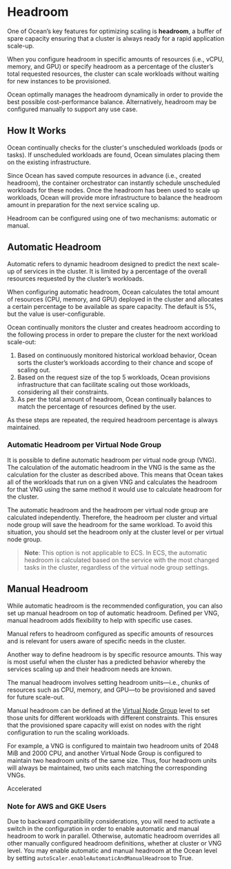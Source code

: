# Headroom

One of Ocean’s key features for optimizing scaling is **headroom**, a buffer of spare capacity ensuring that a cluster is always ready for a rapid application scale-up.

When you configure headroom in specific amounts of resources (i.e., vCPU, memory, and GPU) or specify headroom as a percentage of the cluster’s total requested resources, the cluster can scale workloads without waiting for new instances to be provisioned.

Ocean optimally manages the headroom dynamically in order to provide the best possible cost-performance balance. Alternatively, headroom may be configured manually to support any use case.

## How It Works

Ocean continually checks for the cluster's unscheduled workloads (pods or tasks). If unscheduled workloads are found, Ocean simulates placing them on the existing infrastructure.

Since Ocean has saved compute resources in advance (i.e., created headroom), the container orchestrator can instantly schedule unscheduled workloads for these nodes. Once the headroom has been used to scale up workloads, Ocean will provide more infrastructure to balance the headroom amount in preparation for the next service scaling up.

Headroom can be configured using one of two mechanisms: automatic or manual.

## Automatic Headroom

Automatic refers to dynamic headroom designed to predict the next scale-up of services in the cluster. It is limited by a percentage of the overall resources requested by the cluster’s workloads.

When configuring automatic headroom, Ocean calculates the total amount of resources (CPU, memory, and GPU) deployed in the cluster and allocates a certain percentage to be available as spare capacity. The default is 5%, but the value is user-configurable.

Ocean continually monitors the cluster and creates headroom according to the following process in order to prepare the cluster for the next workload scale-out:

1. Based on continuously monitored historical workload behavior, Ocean sorts the cluster’s workloads according to their chance and scope of scaling out.
2. Based on the request size of the top 5 workloads, Ocean provisions infrastructure that can facilitate scaling out those workloads, considering all their constraints.
3. As per the total amount of headroom, Ocean continually balances to match the percentage of resources defined by the user.

As these steps are repeated, the required headroom percentage is always maintained.

### Automatic Headroom per Virtual Node Group

It is possible to define automatic headroom per virtual node group (VNG). The calculation of the automatic headroom in the VNG is the same as the calculation for the cluster as described above. This means that Ocean takes all of the workloads that run on a given VNG and calculates the headroom for that VNG using the same method it would use to calculate headroom for the cluster.

The automatic headroom and the headroom per virtual node group are calculated independently. Therefore, the headroom per cluster and virtual node group will save the headroom for the same workload. To avoid this situation, you should set the headroom only at the cluster level or per virtual node group.  

>**Note**: This option is not applicable to ECS. In ECS, the automatic headroom is calculated based on the service with the most changed tasks in the cluster, regardless of the virtual node group settings.

## Manual Headroom

While automatic headroom is the recommended configuration, you can also set up manual headroom on top of automatic headroom. Defined per VNG, manual headroom adds flexibility to help with specific use cases.

Manual refers to headroom configured as specific amounts of resources and is relevant for users aware of specific needs in the cluster.

Another way to define headroom is by specific resource amounts. This way is most useful when the cluster has a predicted behavior whereby the services scaling up and their headroom needs are known.

The manual headroom involves setting headroom units—i.e., chunks of resources such as CPU, memory, and GPU—to be provisioned and saved for future scale-out.

Manual headroom can be defined at the [Virtual Node Group](ocean/features/launch-specifications) level to set those units for different workloads with different constraints. This ensures that the provisioned spare capacity will exist on nodes with the right configuration to run the scaling workloads.

For example, a VNG is configured to maintain two headroom units of 2048 MiB and 2000 CPU, and another Virtual Node Group is configured to maintain two headroom units of the same size. Thus, four headroom units will always be maintained, two units each matching the corresponding VNGs.

Accelerated

### Note for AWS and GKE Users

Due to backward compatibility considerations, you will need to activate a switch in the configuration in order to enable automatic and manual headroom to work in parallel. Otherwise, automatic headroom overrides all other manually configured headroom definitions, whether at cluster or VNG level. You may enable automatic and manual headroom at the Ocean level by setting `autoScaler.enableAutomaticAndManualHeadroom` to True. 

